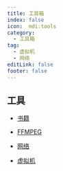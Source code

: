 ```yaml
---
title: 工具箱
index: false
icon:  mdi:tools
category:
  - 工具箱
tag:
  - 虚拟机
  - 网络
editLink: false
footer: false
---
```


## 工具

- [书籍](./books/README.md)

- [FFMPEG](./ffmpeg/README.md)

- [网络](./network/README.md)

- [虚拟机](./vmware/README.md)
